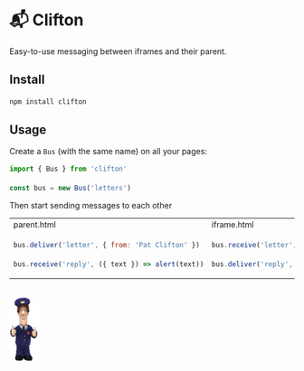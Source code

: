 # 📬 Clifton

Easy-to-use messaging between iframes and their parent.

## Install

```bash
npm install clifton
```

## Usage

Create a `Bus` (with the same name) on all your pages:

```js
import { Bus } from 'clifton'

const bus = new Bus('letters')
```

Then start sending messages to each other

<table>
<tr>
<td>parent.html</td>
<td>iframe.html</td>
</tr>
<tr>
<td>

```js
bus.deliver('letter', { from: 'Pat Clifton' })

bus.receive('reply', ({ text }) => alert(text))
```

</td>
<td>
    
```js
bus.receive('letter', ({ from }) => alert(`Letter from ${from}!`))

bus.deliver('reply', { text: 'meow' })
```

</td>
</tr>
</table>

<br>
<img src="https://raw.githubusercontent.com/nexxtmove/clifton/pat/pat.png" width="50" alt="Pat Clifton"/>
